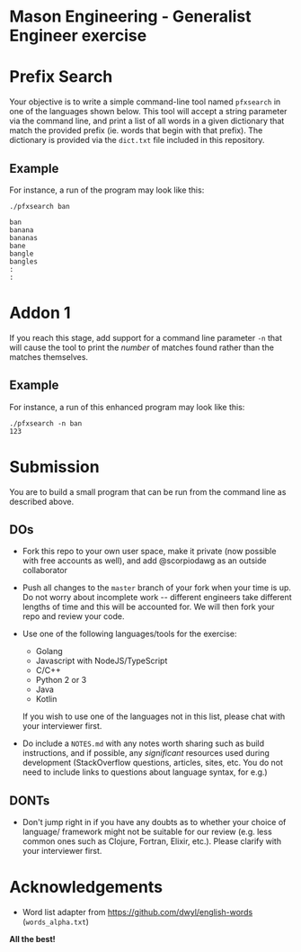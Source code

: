 Mason Engineering - Generalist Engineer exercise
===

# Prefix Search

Your objective is to write a simple command-line tool named `pfxsearch` in one of the languages
shown below. This tool will accept a string parameter via the command line, and print
a list of all words in a given dictionary that match the provided prefix (ie. words that begin
with that prefix). The dictionary is provided via the `dict.txt` file included in this repository.

## Example

For instance, a run of the program may look like this:

```
./pfxsearch ban

ban
banana
bananas
bane
bangle
bangles
:
:
```

# Addon 1
If you reach this stage, add support for a command line parameter `-n` that will cause the tool
to print the _number_ of matches found rather than the matches themselves.

## Example

For instance, a run of this enhanced program may look like this:

```
./pfxsearch -n ban
123
```


# Submission

You are to build a small program that can be run from the command line as described above.

## DOs
* Fork this repo to your own user space, make it private (now possible with free accounts
  as well), and add @scorpiodawg as an outside collaborator
* Push all changes to the `master` branch of your fork when your time is up. Do not worry
  about incomplete work -- different engineers take different lengths of time and this will
  be accounted for. We will then fork your repo and review your code.
* Use one of the following languages/tools for the exercise:
  * Golang
  * Javascript with NodeJS/TypeScript
  * C/C++
  * Python 2 or 3
  * Java
  * Kotlin
  
  If you wish to use one of the languages not in this list, please chat with your interviewer first.
* Do include a `NOTES.md` with any notes worth sharing such as build instructions, and if possible, any
  _significant_ resources used during development (StackOverflow questions, articles, sites, etc. 
  You do not need to include links to questions about language syntax, for e.g.)

## DONTs
- Don't jump right in if you have any doubts as to whether your choice of language/
  framework might not be suitable for our review (e.g. less common ones such as 
  Clojure, Fortran, Elixir, etc.). Please clarify with your interviewer first.

# Acknowledgements

* Word list adapter from https://github.com/dwyl/english-words (`words_alpha.txt`)

**All the best!**
